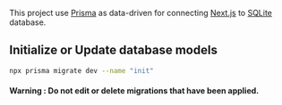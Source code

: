 This project use [Prisma](https://www.prisma.io/) as data-driven for connecting [Next.js](https://nextjs.org/) to [SQLite](https://www.sqlite.org/index.html) database.

## Initialize or Update database models

```bash
npx prisma migrate dev --name "init"
```

#### Warning : Do not edit or delete migrations that have been applied.